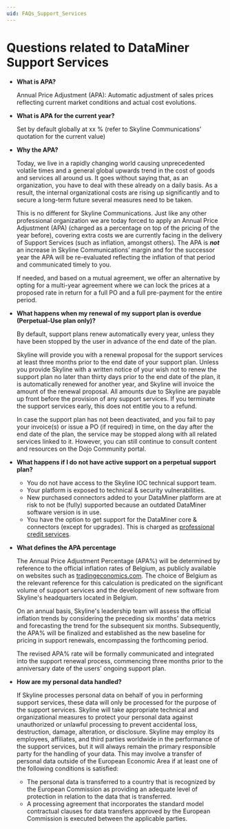 ```yaml
---
uid: FAQs_Support_Services
---
```


# Questions related to DataMiner Support Services

- **What is APA?**

  Annual Price Adjustment (APA): Automatic adjustment of sales prices reflecting current market conditions and actual cost evolutions.

- **What is APA for the current year?**

  Set by default globally at xx % (refer to Skyline Communications’ quotation for the current value)

- **Why the APA?**

  Today, we live in a rapidly changing world causing unprecedented volatile times and a general global upwards trend in the cost of goods and services all around us. It goes without saying that, as an organization, you have to deal with these already on a daily basis. As a result, the internal organizational costs are rising up significantly and to secure a long-term future several measures need to be taken.

  This is no different for Skyline Communications. Just like any other professional organization we are today forced to apply an Annual Price Adjustment (APA) (charged as a percentage on top of the pricing of the year before), covering extra costs we are currently facing in the delivery of Support Services (such as inflation, amongst others). The APA is ***not*** an increase in Skyline Communications’ margin and for the successor year the APA will be re-evaluated reflecting the inflation of that period and communicated timely to you.

  If needed, and based on a mutual agreement, we offer an alternative by opting for a multi-year agreement where we can lock the prices at a proposed rate in return for a full PO and a full pre-payment for the entire period.
  
- **What happens when my renewal of my support plan is overdue (Perpetual-Use plan only)?**

  By default, support plans renew automatically every year, unless they have been stopped by the user in advance of the end date of the plan.

  Skyline will provide you with a renewal proposal for the support services at least three months prior to the end date of your support plan. Unless you provide Skyline with a written notice of your wish not to renew the support plan no later than thirty days prior to the end date of the plan, it is automatically renewed for another year, and Skyline will invoice the amount of the renewal proposal. All amounts due to Skyline are payable up front before the provision of any support services. If you terminate the support services early, this does not entitle you to a refund.

  In case the support plan has not been deactivated, and you fail to pay your invoice(s) or issue a PO (if required) in time, on the day after the end date of the plan, the service may be stopped along with all related services linked to it. However, you can still continue to consult content and resources on the Dojo Community portal.

- **What happens if I do not have active support on a perpetual support plan?**

  - You do not have access to the Skyline IOC technical support team.
  - Your platform is exposed to technical & security vulnerabilities.
  - New purchased connectors added to your DataMiner platform are at risk to not be (fully) supported because an outdated DataMiner software version is in use.
  - You have the option to get support for the DataMiner core & connectors (except for upgrades). This is charged as [professional credit services](https://community.dataminer.services/professional-service-credits/).

- **What defines the APA percentage**

  The Annual Price Adjustment Percentage (APA%) will be determined by reference to the official inflation rates of Belgium, as publicly available on websites such as [tradingeconomics.com](https://tradingeconomics.com/belgium/inflation-cpi). The choice of Belgium as the relevant reference for this calculation is predicated on the significant volume of support services and the development of new software from Skyline's headquarters located in Belgium.

  On an annual basis, Skyline's leadership team will assess the official inflation trends by considering the preceding six months' data metrics and forecasting the trend for the subsequent six months. Subsequently, the APA% will be finalized and established as the new baseline for pricing in support renewals, encompassing the forthcoming period.

  The revised APA% rate will be formally communicated and integrated into the support renewal process, commencing three months prior to the anniversary date of the users' ongoing support plan.

- **How are my personal data handled?**

  If Skyline processes personal data on behalf of you in performing support services, these data will only be processed for the purpose of the support services. Skyline will take appropriate technical and organizational measures to protect your personal data against unauthorized or unlawful processing to prevent accidental loss, destruction, damage, alteration, or disclosure. Skyline may employ its employees, affiliates, and third parties worldwide in the performance of the support services, but it will always remain the primary responsible party for the handling of your data. This may involve a transfer of personal data outside of the European Economic Area if at least one of the following conditions is satisfied:

  - The personal data is transferred to a country that is recognized by the European Commission as providing an adequate level of protection in relation to the data that is transferred.
  - A processing agreement that incorporates the standard model contractual clauses for data transfers approved by the European Commission is executed between the applicable parties.
